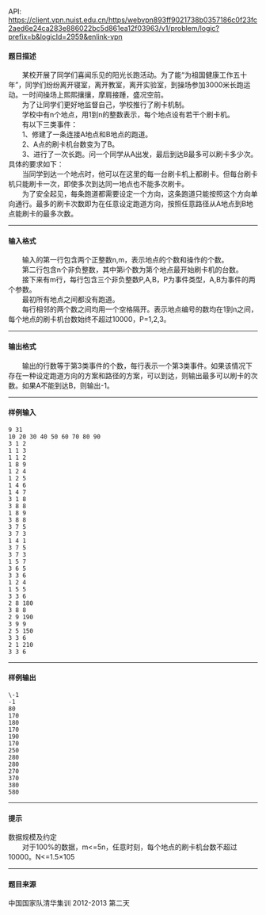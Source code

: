 API: https://client.vpn.nuist.edu.cn/https/webvpn893ff9021738b0357186c0f23fc2aed6e24ca283e886022bc5d861ea12f03963/v1/problem/logic?prefix=b&logicId=2959&enlink-vpn

#### 题目描述

　　某校开展了同学们喜闻乐见的阳光长跑活动。为了能“为祖国健康工作五十年”，同学们纷纷离开寝室，离开教室，离开实验室，到操场参加3000米长跑运动。一时间操场上熙熙攘攘，摩肩接踵，盛况空前。  
　　为了让同学们更好地监督自己，学校推行了刷卡机制。  
　　学校中有n个地点，用1到n的整数表示，每个地点设有若干个刷卡机。  
　　有以下三类事件：  
　　1、修建了一条连接A地点和B地点的跑道。  
　　2、A点的刷卡机台数变为了B。  
　　3、进行了一次长跑。问一个同学从A出发，最后到达B最多可以刷卡多少次。具体的要求如下：  
　　当同学到达一个地点时，他可以在这里的每一台刷卡机上都刷卡。但每台刷卡机只能刷卡一次，即使多次到达同一地点也不能多次刷卡。  
　　为了安全起见，每条跑道都需要设定一个方向，这条跑道只能按照这个方向单向通行。最多的刷卡次数即为在任意设定跑道方向，按照任意路径从A地点到B地点能刷卡的最多次数。  

---

#### 输入格式

　　输入的第一行包含两个正整数n,m，表示地点的个数和操作的个数。  
　　第二行包含n个非负整数，其中第i个数为第个地点最开始刷卡机的台数。  
　　接下来有m行，每行包含三个非负整数P,A,B，P为事件类型，A,B为事件的两个参数。  
　　最初所有地点之间都没有跑道。  
　　每行相邻的两个数之间均用一个空格隔开。表示地点编号的数均在1到n之间，每个地点的刷卡机台数始终不超过10000，P=1,2,3。  

---

#### 输出格式

  
　　输出的行数等于第3类事件的个数，每行表示一个第3类事件。如果该情况下存在一种设定跑道方向的方案和路径的方案，可以到达，则输出最多可以刷卡的次数。如果A不能到达B，则输出-1。  

---

#### 样例输入
```
9 31
10 20 30 40 50 60 70 80 90
3 1 2
1 1 3
1 1 2
1 8 9
1 2 4
1 2 5
1 4 6
1 4 7
3 1 8
3 8 8
1 8 9
3 8 8
3 7 5
3 7 3
1 4 1
3 7 5
3 7 3
1 5 7
3 6 5
3 3 6
1 2 4
1 5 5
3 3 6
2 8 180
3 8 8
2 9 190
3 9 9
2 5 150
3 3 6
2 1 210
3 3 6

```

---

#### 样例输出
```
\-1
-1
80
170
180
170
190
170
250
280
280
270
370
380
580

```

---

#### 提示

数据规模及约定  
　　对于100%的数据，m<=5n，任意时刻，每个地点的刷卡机台数不超过10000。N<=1.5×105

---

#### 题目来源

中国国家队清华集训 2012-2013 第二天